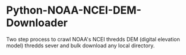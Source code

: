 # Python-NOAA-NCEI-DEM-Downloader
Two step process to crawl NOAA's NCEI thredds DEM (digital elevation model) thredds sever and bulk download any local directory.
